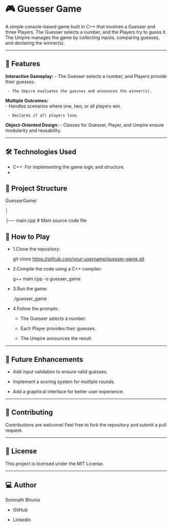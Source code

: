 # 🎮 Guesser Game

A simple console-based game built in C++ that involves a Guesser and three Players. The Guesser selects a number, and the Players try to guess it. The Umpire manages the game by collecting inputs, comparing guesses, and declaring the winner(s).

-------------------------------------------------------------------------------------------------
## 🚀 Features

**Interactive Gameplay:**
     - The Guesser selects a number, and Players provide their guesses.
     
     - The Umpire evaluates the guesses and announces the winner(s).
     
     
**Multiple Outcomes:**  
     - Handles scenarios where one, two, or all players win.
     
     - Declares if all players lose.
     
**Object-Oriented Design:**
     - Classes for Guesser, Player, and Umpire ensure modularity and reusability.
     
------------------------------------------------------------------------------------------------
## 🛠️ Technologies Used

- C++: For implementing the game logic and structure.
- 
## 📂 Project Structure

GuesserGame/

│

├── main.cpp    # Main source code file

## 📖 How to Play

  - 1.Clone the repository:
    
    git clone https://github.com/your-username/guesser-game.git

  - 2.Compile the code using a C++ compiler:
    
    g++ main.cpp -o guesser_game
    
  - 3.Run the game:
    
    ./guesser_game
    
  - 4.Follow the prompts:
    
    * The Guesser selects a number.
     
    * Each Player provides their guesses.
      
    * The Umpire announces the result.
      
-------------------------------------------------------------------------------------------------
## 🌟 Future Enhancements

* Add input validation to ensure valid guesses.
  
* Implement a scoring system for multiple rounds.
  
* Add a graphical interface for better user experience.
  
-------------------------------------------------------------------------------------------------
## 🤝 Contributing

Contributions are welcome! Feel free to fork the repository and submit a pull request.

-------------------------------------------------------------------------------------------------
## 📄 License

This project is licensed under the MIT License.

-------------------------------------------------------------------------------------------------
## 💻 Author

Somnath Bhunia

* GitHub
  
* LinkedIn
